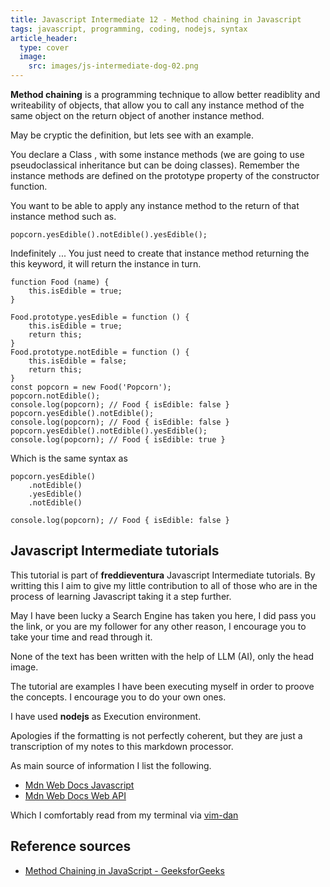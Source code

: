 ```yaml
---
title: Javascript Intermediate 12 - Method chaining in Javascript 
tags: javascript, programming, coding, nodejs, syntax
article_header:
  type: cover
  image:
    src: images/js-intermediate-dog-02.png
---
```


**Method chaining** is a programming technique to allow better readiblity and writeability of objects, that allow you to call any instance method of the same object on the return object of another instance method.

May be cryptic the definition, but lets see with an example.

You declare a Class , with some instance methods (we are going to use pseudoclassical inheritance but can be doing classes).
Remember the instance methods are defined on the prototype  property of the constructor function.

You want to be able to apply any instance method to the return of that instance method such as.

```
popcorn.yesEdible().notEdible().yesEdible();
```

Indefinitely ...
You just need to create that instance method returning the this keyword, it will return the instance in turn.

```
function Food (name) {
    this.isEdible = true;
}

Food.prototype.yesEdible = function () {
    this.isEdible = true;
    return this;
}
Food.prototype.notEdible = function () {
    this.isEdible = false;
    return this;
}
const popcorn = new Food('Popcorn');
popcorn.notEdible();
console.log(popcorn); // Food { isEdible: false }
popcorn.yesEdible().notEdible();
console.log(popcorn); // Food { isEdible: false }
popcorn.yesEdible().notEdible().yesEdible();
console.log(popcorn); // Food { isEdible: true }
```

Which is the same syntax as

```
popcorn.yesEdible()
    .notEdible()
    .yesEdible()
    .notEdible()

console.log(popcorn); // Food { isEdible: false }
```


## Javascript Intermediate tutorials

This tutorial is part of **freddieventura** Javascript Intermediate tutorials.
By writting this I aim to give my little contribution to all of those who are in the process of learning Javascript taking it a step further.

May I have been lucky a Search Engine has taken you here, I did pass you the link, or you are my follower for any other reason, I encourage you to take your time and read through it.

None of the text has been written with the help of LLM (AI), only the head image.

The tutorial are examples I have been executing myself in order to proove the concepts.
I encourage you to do your own ones. 

I have used **nodejs** as Execution environment.


Apologies if the formatting is not perfectly coherent, but they are just a transcription of my notes to this markdown processor. 

As main source of information I list the following.
 - [Mdn Web Docs Javascript](https://developer.mozilla.org/en-US/docs/Web/JavaScript)
 - [Mdn Web Docs Web API](https://developer.mozilla.org/en-US/docs/Web/API)

Which I comfortably read from my terminal via [vim-dan](https://github.com/freddieventura/vim-dan)

## Reference sources
 - [Method Chaining in JavaScript - GeeksforGeeks](https://www.geeksforgeeks.org/method-chaining-in-javascript/)
